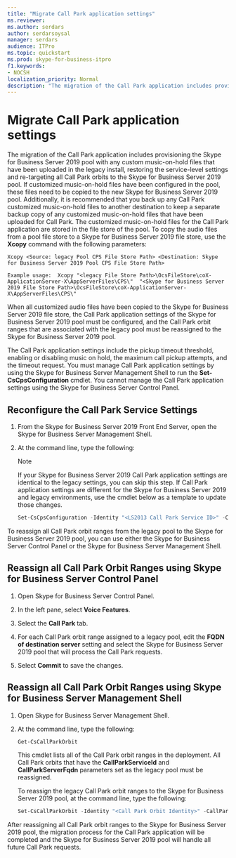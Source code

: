 ```yaml
---
title: "Migrate Call Park application settings"
ms.reviewer: 
ms.author: serdars
author: serdarsoysal
manager: serdars
audience: ITPro
ms.topic: quickstart
ms.prod: skype-for-business-itpro
f1.keywords:
- NOCSH
localization_priority: Normal
description: "The migration of the Call Park application includes provisioning the Skype for Business Server 2019 pool with any custom music on hold files that have been uploaded in the legacy install, restoring the service level settings and retargeting all Call Park orbits to the Skype for Business Server 2019 pool. If customized music-on-hold files have been configured in the pool, these files need to be copied to the new Skype for Business Server 2019 pool. Additionally, it is recommended that you back up any Call Park customized music-on-hold files from to another destination to keep a separate backup copy of any customized music-on-hold files that have been uploaded for Call Park. The customized music-on-hold files for the Call Park application are stored in the file store of the pool. To copy the audio files from a pool file store to a Skype for Business Server 2019 file store, use the Xcopy command with the following parameters:"
---
```


# Migrate Call Park application settings

The migration of the Call Park application includes provisioning the Skype for Business Server 2019 pool with any custom music-on-hold files that have been uploaded in the legacy install, restoring the service-level settings and re-targeting all Call Park orbits to the Skype for Business Server 2019 pool. If customized music-on-hold files have been configured in the pool, these files need to be copied to the new Skype for Business Server 2019 pool. Additionally, it is recommended that you back up any Call Park customized music-on-hold files to another destination to keep a separate backup copy of any customized music-on-hold files that have been uploaded for Call Park. The customized music-on-hold files for the Call Park application are stored in the file store of the pool. To copy the audio files from a pool file store to a Skype for Business Server 2019 file store, use the **Xcopy** command with the following parameters: 

```console
Xcopy <Source: legacy Pool CPS File Store Path> <Destination: Skype for Business Server 2019 Pool CPS File Store Path>
```

```console
Example usage:  Xcopy "<legacy File Store Path>\OcsFileStore\coX-ApplicationServer-X\AppServerFiles\CPS\"  "<Skype for Business Server 2019 File Store Path>\OcsFileStore\coX-ApplicationServer-X\AppServerFiles\CPS\" 
```

When all customized audio files have been copied to the Skype for Business Server 2019 file store, the Call Park application settings of the Skype for Business Server 2019 pool must be configured, and the Call Park orbit ranges that are associated with the legacy pool must be reassigned to the Skype for Business Server 2019 pool.

The Call Park application settings include the pickup timeout threshold, enabling or disabling music on hold, the maximum call pickup attempts, and the timeout request. You must manage Call Park application settings by using the Skype for Business Server Management Shell to run the **Set-CsCpsConfiguration** cmdlet. You cannot manage the Call Park application settings using the Skype for Business Server Control Panel. 

## Reconfigure the Call Park Service Settings

1. From the Skype for Business Server 2019 Front End Server, open the Skype for Business Server Management Shell.

2. At the command line, type the following:

    > [!NOTE]
    > If your Skype for Business Server 2019 Call Park application settings are identical to the legacy settings, you can skip this step. If Call Park application settings are different for the Skype for Business Server 2019 and legacy environments, use the cmdlet below as a template to update those changes. 

   ```PowerShell
   Set-CsCpsConfiguration -Identity "<LS2013 Call Park Service ID>" -CallPickupTimeoutThreshold "<LS2010 CPS TimeSpan>" -EnableMusicOnHold "<LS2010 CPS value>" -MaxCallPickupAttempts "<LS2010 CPS pickup attempts>" -OnTimeoutURI "<LS2010 CPS timeout URI>"
   ```

To reassign all Call Park orbit ranges from the legacy pool to the Skype for Business Server 2019 pool, you can use either the Skype for Business Server Control Panel or the Skype for Business Server Management Shell. 

## Reassign all Call Park Orbit Ranges using Skype for Business Server Control Panel

1. Open Skype for Business Server Control Panel.

2. In the left pane, select **Voice Features**.

3. Select the **Call Park** tab. 

4. For each Call Park orbit range assigned to a legacy pool, edit the **FQDN of destination server** setting and select the Skype for Business Server 2019 pool that will process the Call Park requests. 

5. Select **Commit** to save the changes. 

## Reassign all Call Park Orbit Ranges using Skype for Business Server Management Shell

1. Open Skype for Business Server Management Shell.

2. At the command line, type the following:

   ```PowerShell
   Get-CsCallParkOrbit
   ```

    This cmdlet lists all of the Call Park orbit ranges in the deployment. All Call Park orbits that have the **CallParkServiceId** and **CallParkServerFqdn** parameters set as the legacy pool must be reassigned. 

    To reassign the legacy Call Park orbit ranges to the Skype for Business Server 2019 pool, at the command line, type the following:

   ```PowerShell
   Set-CsCallParkOrbit -Identity "<Call Park Orbit Identity>" -CallParkService "service:ApplicationServer:<Skype for Business Server 2019 Pool FQDN>"
   ```

After reassigning all Call Park orbit ranges to the Skype for Business Server 2019 pool, the migration process for the Call Park application will be completed and the Skype for Business Server 2019 pool will handle all future Call Park requests.


